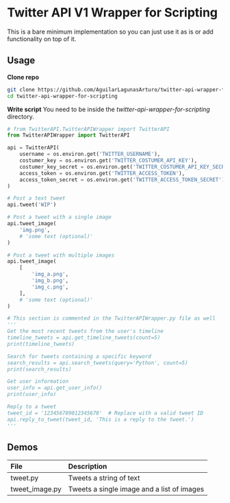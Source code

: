 # Twitter API V1 Wrapper for Scripting
This is a bare minimum implementation so you can just use it as is or add functionality on top of it.
## Usage
**Clone repo**
```bash
git clone https://github.com/AguilarLagunasArturo/twitter-api-wrapper-for-scripting.git
cd twitter-api-wrapper-for-scripting
```

**Write script**
You need to be inside the _twitter-api-wrapper-for-scripting_ directory.
```python
# from TwitterAPI.TwitterAPIWrapper import TwitterAPI
from TwitterAPIWrapper import TwitterAPI

api = TwitterAPI(
    username = os.environ.get('TWITTER_USERNAME'),                            # Set your own
    costumer_key = os.environ.get('TWITTER_COSTUMER_API_KEY'),                # Set your own
    costumer_key_secret = os.environ.get('TWITTER_COSTUMER_API_KEY_SECRET'),  # Set your own
    access_token = os.environ.get('TWITTER_ACCESS_TOKEN'),                    # Set your own
    access_token_secret = os.environ.get('TWITTER_ACCESS_TOKEN_SECRET'),      # Set your own
)

# Post a text tweet
api.tweet('WIP')

# Post a tweet with a single image
api.tweet_image(
    'img.png',
    # 'some text (optional)'
)

# Post a tweet with multiple images
api.tweet_image(
    [
        'img_a.png',
        'img_b.png',
        'img_c.png',
    ],
    # 'some text (optional)'
)

# This section is commented in the TwitterAPIWrapper.py file as well
'''
Get the most recent tweets from the user's timeline
timeline_tweets = api.get_timeline_tweets(count=5)
print(timeline_tweets)

Search for tweets containing a specific keyword
search_results = api.search_tweets(query='Python', count=5)
print(search_results)

Get user information
user_info = api.get_user_info()
print(user_info)

Reply to a tweet
tweet_id = '123456789012345678'  # Replace with a valid tweet ID
api.reply_to_tweet(tweet_id, 'This is a reply to the tweet.')
'''
```

## Demos
|File|Description|
|:-|:-|
|tweet.py|Tweets a string of text|
|tweet_image.py|Tweets a single image and a list of images|
